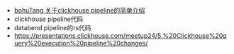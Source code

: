 - [bohuTang 关于clickhouse pipeline的简单介绍](https://bohutang.me/2020/06/11/clickhouse-and-friends-processor/)
- clickhouse pipeline代码
- databend pipeline的rs代码
- https://presentations.clickhouse.com/meetup24/5.%20Clickhouse%20query%20execution%20pipeline%20changes/